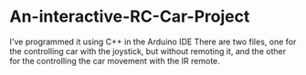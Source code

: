 # An-interactive-RC-Car-Project
I've programmed it using C++ in the Arduino IDE
There are two files, one for the controlling car with the joystick, but without remoting it, and the other for the controlling the car movement with the IR remote.
